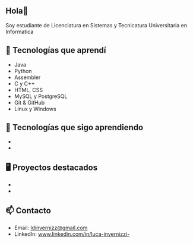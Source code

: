 ## Hola👋
Soy estudiante de Licenciatura en Sistemas y Tecnicatura Universitaria en Informatica 

## 🧰 Tecnologías que aprendí
- Java
- Python
- Assembler
- C y C++
- HTML, CSS
- MySQL y PostgreSQL
- Git & GitHub
- Linux y Windows

## 🌱 Tecnologías que sigo aprendiendo 
-
-

## 🖥️ Proyectos destacados
-
-

## 📫 Contacto
- Email: ldinvernizz@gmail.com
- LinkedIn: www.linkedin.com/in/luca-invernizzi-

